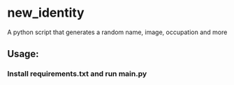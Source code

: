 # new_identity
 A python script that generates a random name, image, occupation and more
 
## Usage:
### Install requirements.txt and run main.py
